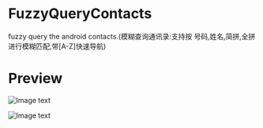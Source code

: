 FuzzyQueryContacts
==================

fuzzy query the android contacts.(模糊查询通讯录:支持按 号码,姓名,简拼,全拼 进行模糊匹配,带[A-Z]快速导航)

Preview
==================
![Image text](http://raw.github.com/cuixbo/FuzzyQueryContacts/master/FuzzyQueryContacts/assets/Screenshot_01.png)

![Image text](http://raw.github.com/cuixbo/FuzzyQueryContacts/master/FuzzyQueryContacts/assets/operation.gif)
